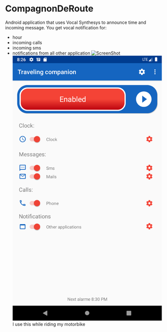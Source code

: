 # CompagnonDeRoute
Android application that uses Vocal Synthesys to announce time and incoming message.
You get vocal notification for:
- hour
- incoming calls
- incoming sms
- notifications from all other application
![ScreenShot](https://raw.github.com/lu1u/CompagnonDeRoute/Screenshot_1.png?raw=true)
![Image](Screenshot_2.png?raw=true)
I use this while riding my motorbike
